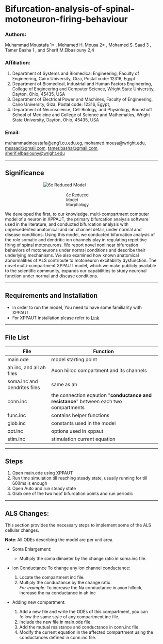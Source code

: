 # Bifurcation-analysis-of-spinal-motoneuron-firing-behaviour

### Authors:  
Muhammad Moustafa 1* , Mohamed H. Mousa 2* , Mohamed S. Saad 3 , Tamer Basha 1 , and Sherif M.Elbasiouny 2,4
### Affiliation:  
1. Department of Systems and Biomedical Engineering, Faculty of Engineering, Cairo University, Giza, Postal code: 12316, Egypt
2. Department of Biomedical, Industrial and Human Factors Engineering, College of
Engineering and Computer Science, Wright State University, Dayton, Ohio, 45435, USA
3. Department of Electrical Power and Machines, Faculty of Engineering, Cairo University,
Giza, Postal code: 12316, Egypt,
4. Department of Neuroscience, Cell Biology, and Physiology, Boonshoft School of Medicine
and College of Science and Mathematics, Wright State University, Dayton, Ohio, 45435,
USA

### Email:  
[muhammadmoustafa@eng1.cu.edu.eg](muhammadmoustafa@eng1.cu.edu.eg), [mohamed.mousa@wright.edu](mohamed.mousa@wright.edu), [mssaad@gmail.com](mssaad@gmail.com), [tamer.basha@gmail.com](tamer.basha@gmail.com), [sherif.elbasiouny@wright.edu](sherif.elbasiouny@wright.edu)

---

## Significance

<span style="display: block; margin-left: auto; margin-right: auto; width: 50%;">![6c Reduced Model](6cModel/images/6cModel.png "6cModel")</span>  
<span style="font-size: small; display: block; margin-left: auto; margin-right: auto; width: 20%;">6c Reduced Model Morphology</span>

We developed the first, to our knowledge, multi-compartment computer model of a neuron in XPPAUT, the primary bifurcation analysis software used in the literature, and conducted bifurcation analysis with unprecedented anatomical and ion channel detail, under normal and disease conditions. Using this model, we conducted bifurcation analysis of the role somatic and dendritic ion channels play in regulating repetitive firing of spinal motoneurons. We report novel nonlinear bifurcation behaviors of motoneurons under normal conditions and describe their underlying mechanisms. We also examined how known anatomical abnormalities of ALS contribute to motoneuron excitability dysfunction. The novel multi-compartment XPPAUT model, which we make publicly available to the scientific community, expands our capabilities to study neuronal function under normal and disease conditions.


---

## Requirements and Installation
- In order to run the model, You need to have some familiarity with XPPAUT.
- For XPPAUT installation please refer to [Link](http://www.math.pitt.edu/~bard/xpp/xpp.html) 

---

## File List

| File | Function |
| --- | --- |
| main.ode | model starting point |
| ah.inc, and all ah files | Axon hilloc compartment and its channels |
| soma.inc and dendrites files | same as ah |
| conn.inc | the connection eqaution "**conductance and resistance**" between each two compartments |
| func.inc | contains helper functions |
| glob.inc | constants used in the model |
| opt.inc | options used in xppaut |
| stim.inc | stimulation current equation |

---

## Steps
1. Open main.ode using XPPAUT 
2. Run time simulation till reaching steady state, usually running for till 600ms is enough
3. Open Auto and run steady state
4. Grab one of the two hopf bifurcation points and run periodic

---
## ALS Changes:

This section provides the necessary steps to implement some of the ALS cellular changes.

**Note**: All ODEs describing the model are per unit area.

- Soma Enlargement:
  -  Multiply the soma dimaeter by the change ratio in soma.inc file.
- Ion Conductance
	To change any ion channel conductance:
	1. Locate the compartment inc file.
	2. Multiply the conductance by the change ratio.  
  *For example:* To increase the Na conductance in axon hillock, increase the na conductance in ah.inc
	
- Adding new compartment:
	1. Add a new file and write the ODEs of this compartment, you can follow the same style of any compartment inc file.
	2. Include the new file in main.ode file.
	3. Add the mutual resistance and conductance in conn.inc file.
	4. Modify the current equation in the affected compartment using the conductances defined in conn.inc file.

